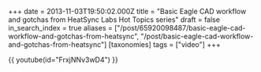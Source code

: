 +++
date = 2013-11-03T19:50:02.000Z
title = "Basic Eagle CAD workflow and gotchas from HeatSync Labs Hot Topics series"
draft = false
in_search_index = true
aliases = ["/post/65920098487/basic-eagle-cad-workflow-and-gotchas-from-heatsync", "/post/basic-eagle-cad-workflow-and-gotchas-from-heatsync"]
[taxonomies]
tags = ["video"]
+++

{{ youtube(id="FrxjNNv3wD4") }}